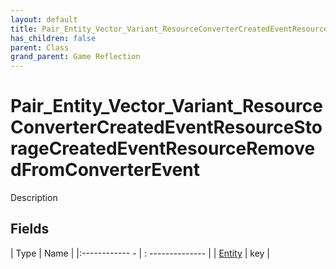 ```yaml
---
layout: default
title: Pair_Entity_Vector_Variant_ResourceConverterCreatedEventResourceStorageCreatedEventResourceRemovedFromConverterEvent
has_children: false
parent: Class
grand_parent: Game Reflection
---
```

# Pair_Entity_Vector_Variant_ResourceConverterCreatedEventResourceStorageCreatedEventResourceRemovedFromConverterEvent
Description 

## Fields
| Type | Name |
|:------------ - | : -------------- |
| [Entity](game-reflection/classes/entity.md) | key |
